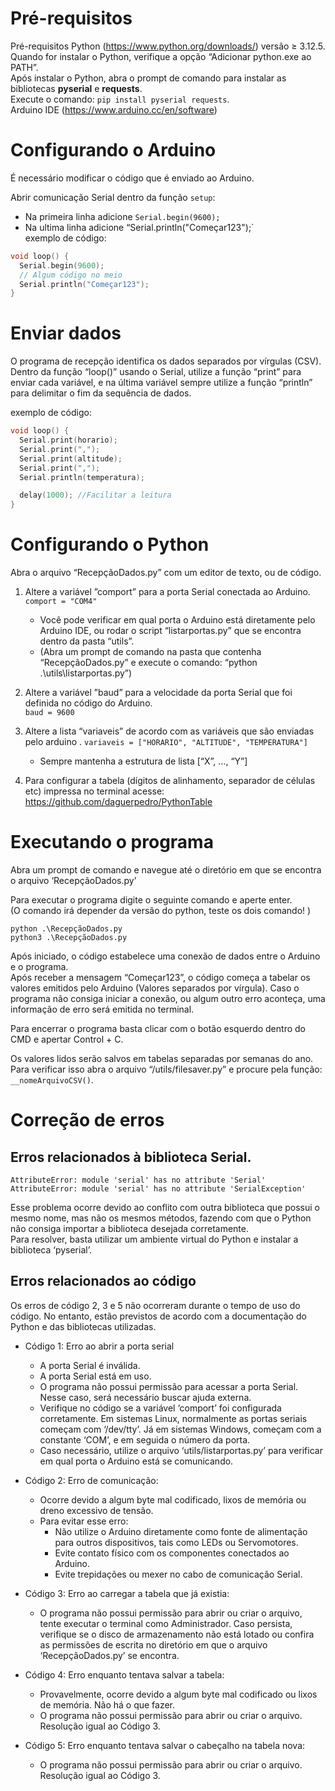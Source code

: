 # Pré-requisitos	
Pré-requisitos
Python (https://www.python.org/downloads/) versão ≥ 3.12.5.   
Quando for instalar o Python, verifique a opção “Adicionar python.exe ao PATH”.  
Após instalar o Python, abra o prompt de comando para instalar as bibliotecas **pyserial** e **requests**.  
Execute o comando: `pip install pyserial requests`.  
Arduino IDE (https://www.arduino.cc/en/software)  
  
# Configurando o Arduino
É necessário modificar o código que é enviado ao Arduino.  

Abrir comunicação Serial dentro da função `setup`:  
  - Na primeira linha adicione `Serial.begin(9600);`
  - Na ultima linha adicione “Serial.println("Começar123");`  
exemplo de código:
```c++
void loop() {
  Serial.begin(9600);
  // Algum código no meio
  Serial.println("Começar123");
}
```

# Enviar dados
O programa de recepção identifica os dados separados por vírgulas (CSV).   
Dentro da função “loop()” usando o Serial, utilize a função “print” para enviar cada variável, e na última variável sempre utilize a função “println” para delimitar o fim da sequência de dados.  
  
exemplo de código:
```c++
void loop() {
  Serial.print(horario);
  Serial.print(",");
  Serial.print(altitude);
  Serial.print(",");
  Serial.println(temperatura);

  delay(1000); //Facilitar a leitura
}
```

# Configurando o Python
Abra o arquivo “RecepçãoDados.py” com um editor de texto, ou de código.  

1. Altere a variável ”comport” para a porta Serial conectada ao Arduino.   
`comport = "COM4" `  
    - Você pode verificar em qual porta o Arduino está diretamente pelo Arduino IDE, ou rodar o script “listarportas.py” que se encontra dentro da pasta “utils”.  
    - (Abra um prompt de comando na pasta que contenha “RecepçãoDados.py” e execute o comando: “python .\utils\listarportas.py”)

2. Altere a variável ”baud” para a velocidade da porta Serial que foi definida no código do Arduino.   
`baud = 9600`  

3. Altere a lista “variaveis” de acordo com as variáveis que são enviadas pelo arduino . 
`variaveis = ["HORARIO", "ALTITUDE", "TEMPERATURA"]`
  
    - Sempre mantenha a estrutura de lista [“X”, …, “Y”]

4. Para configurar a tabela (dígitos de alinhamento, separador de células etc)  impressa no terminal acesse: https://github.com/daguerpedro/PythonTable


# Executando o programa
Abra um prompt de comando e navegue até o diretório em que se encontra o arquivo ‘RecepçãoDados.py’

Para executar o programa digite o seguinte comando e aperte enter.  
(O comando irá depender da versão do python, teste os dois comando! )  
```
python .\RecepçãoDados.py
python3 .\RecepçãoDados.py
```

Após iniciado, o código estabelece uma conexão de dados entre o Arduino e o programa.  
Após receber a mensagem “Começar123”, o código começa a tabelar os valores emitidos pelo Arduino (Valores separados por vírgula). 
Caso o programa não consiga iniciar a conexão, ou algum outro erro aconteça, uma informação de erro será emitida no terminal. 
  
Para encerrar o programa basta clicar com o botão esquerdo dentro do CMD e apertar Control + C.
  
Os valores lidos serão salvos em tabelas separadas por semanas do ano. 
Para verificar isso abra o arquivo “/utils/filesaver.py” e procure pela função: `__nomeArquivoCSV()`. 

# Correção de erros
## Erros relacionados à biblioteca Serial.
```
AttributeError: module 'serial' has no attribute 'Serial'
AttributeError: module 'serial' has no attribute 'SerialException'
```
Esse problema  ocorre devido ao conflito com outra biblioteca que possui o mesmo nome, mas não os mesmos métodos, fazendo com que o Python não consiga importar a biblioteca desejada corretamente.  
Para resolver, basta utilizar um ambiente virtual do Python e instalar a biblioteca ‘pyserial’.  

## Erros relacionados ao código
Os erros de código 2, 3 e 5 não ocorreram durante o tempo de uso do código. No entanto, estão previstos de acordo com a documentação do Python e das bibliotecas utilizadas.

- Código 1: Erro ao abrir a porta serial
    - A porta Serial é inválida.
    - A porta Serial está em uso.
    - O programa não possui permissão para acessar a porta Serial. Nesse caso, será necessário buscar ajuda externa.
    - Verifique no código se a variável ‘comport’ foi configurada corretamente. Em sistemas Linux, normalmente as portas seriais começam com ‘/dev/tty’. Já em sistemas Windows, começam com a constante ‘COM’, e em seguida o número da porta.
    - Caso necessário, utilize o arquivo ‘utils/listarportas.py’ para verificar em qual porta o Arduino está se comunicando.

- Código 2: Erro de comunicação:
    - Ocorre devido a algum byte mal codificado, lixos de memória ou dreno excessivo de tensão.
    - Para evitar esse erro:   
        - Não utilize o Arduino diretamente como fonte de alimentação para outros dispositivos, tais como LEDs ou Servomotores.  
        - Evite contato físico com os componentes conectados ao Arduino.  
        - Evite trepidações ou mexer no cabo de comunicação Serial.

- Código 3: Erro ao carregar a tabela que já existia:
  - O programa não possui permissão para abrir ou criar o arquivo, tente executar o terminal como Administrador. Caso persista, verifique se o disco de armazenamento não está lotado ou confira as permissões de escrita no diretório em que o arquivo ‘RecepçãoDados.py’ se encontra.

- Código 4: Erro enquanto tentava salvar a tabela:
  - Provavelmente, ocorre devido a algum byte mal codificado ou lixos de memória. Não há o que fazer.
  - O programa não possui permissão para abrir ou criar o arquivo. Resolução igual ao Código 3.

- Código 5:  Erro enquanto tentava salvar o cabeçalho na tabela nova:
  - O programa não possui permissão para abrir ou criar o arquivo. Resolução igual ao Código 3.


